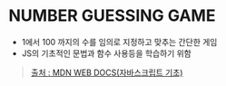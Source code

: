 # NUMBER GUESSING GAME
- 1에서 100 까지의 수를 임의로 지정하고 맞추는 간단한 게임
- JS의 기초적인 문법과 함수 사용등을 학습하기 위함

> [출처 : MDN WEB DOCS(자바스크립트 기초)](https://developer.mozilla.org/ko/docs/Learn/JavaScript/First_steps/A_first_splash)